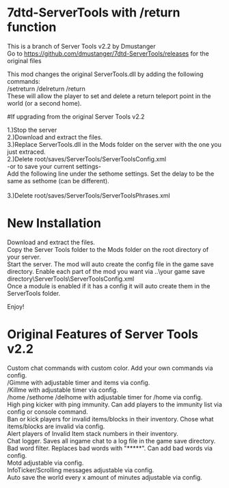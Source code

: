 # 7dtd-ServerTools with /return function
This is a branch of Server Tools v2.2  by Dmustanger<br>
Go to https://github.com/dmustanger/7dtd-ServerTools/releases for the original files<br>

This mod changes the original ServerTools.dll by adding the following commands:<br>
/setreturn /delreturn /return <br>
These will allow the player to set and delete a return teleport point in the world (or a second home).<br>

#If upgrading from the original Server Tools v2.2

1.)Stop the server<br>
2.)Download and extract the files.<br>
3.)Replace ServerTools.dll in the Mods folder on the server with the one you just extraced.<br>
2.)Delete root/saves/ServerTools/ServerToolsConfig.xml<br>
		-or to save your current settings-<br>
   Add the following line under the sethome settings. Set the delay to be the same as sethome (can be different).<br>
		<Tool Name="SetReturn" Enable="True" DelayBetweenSetReturnUses="0" /><br>
3.)Delete root/saves/ServerTools/ServerToolsPhrases.xml<br>

# New Installation

Download and extract the files.<br>
Copy the Server Tools folder to the Mods folder on the root directory of your server.<br>
Start the server. The mod will auto create the config file in the game save directory. Enable each part of the mod you want via ..\your game save directory\ServerTools\ServerToolsConfig.xml<br>
Once a module is enabled if it has a config it will auto create them in the ServerTools folder.<br>

Enjoy!

# Original Features of Server Tools v2.2
Custom chat commands with custom color. Add your own commands via config.<br>
/Gimme with adjustable timer and items via config.<br>
/Killme with adjustable timer via config.<br>
/home /sethome /delhome with adjustable timer for /home via config.<br>
High ping kicker with ping immunity. Can add players to the immunity list via config or console command.<br>
Ban or kick players for invalid items/blocks in their inventory. Chose what items/blocks are invalid via config.<br>
Alert players of Invalid Item stack numbers in their inventory.<br>
Chat logger. Saves all ingame chat to a log file in the game save directory.<br>
Bad word filter. Replaces bad words with "*****". Can add bad words via config.<br>
Motd adjustable via config.<br>
InfoTicker/Scrolling messages adjustable via config.<br>
Auto save the world every x amount of minutes adjustable via config.<br>
